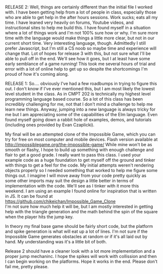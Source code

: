 RELEASE 2:
Well, things are certainly different than the initial file I worked with.  I have been getting help from a lot of people in class, especially those who are able to get help in the after hours sessions.  Work sucks; eats all my time.  I have leaned very heavily on forums, Youtube videos, and instructional sites to help me build this.  I have found myself in a situation where a lot of things work and I'm not 100% sure how or why.  I'm sure more time with the language would make things a little more clear, but not in our current short time.  Very interesting language, though.  Admittedly I still prefer Javascript, but I'm still a CS noob so maybe time and experience will change that.  Lot of hopes for release 3 with this, but not sure what I'll be able to pull off in the end.  We'll see how it goes, but I at least have some early semblance of a game running!  This took me several hours of trial and error with a lot of online help to get up so despite the shortcomings I'm proud of how it's coming along.

RELEASE 1:
So.... obviously I've had a few roadbumps in trying to figure this out.  I don't know if I've ever mentioned this, but I am most likely the lowest level student in the class.  As in CMPT 202 is technically my highest level programming language based course.  So a lot of this class has been incredibly challenging for me, not that I don't mind a challenge to help me learn new things.  Anyway, jumping into a new language is always tricky for me but I am appreciating some of the capabilities of the Elm language.  Even found myself going down a rabbit hole of examples, demos, and tutorials (including ones provided by Evan Czaplicki).

My final will be an attempted clone of the Impossible Game, which you can try for free on most computer and mobile devices.  Flash version available at http://impossiblegame.org/the-impossible-game/ 
While mine won't be as smooth or flashy, I hope to build up something with enough challenge and flair to get a good grade.  I really want to pass this class.
I used your example code as a huge foundation to get myself off the ground and tinker with things to get a feel for the code.  My initial attempts weren't rendering objects properly so I needed something that worked to help me figure some things out.  I imagine I will move away from your code pretty quickly as some other imports may suit the design a little better in terms of implementation with the code.  We'll see as I tinker with it more this weekend.
I am using an example I found online for inspiration that is written in JS.  It can be found at https://github.com/chikeichan/Impossible_Game_Clone  
I'm not sure how much help it will be, but I am mostly interested in getting help with the triangle generation and the math behind the spin of the square when the player hits the jump key.

In theory my final base game should be fairly short code, but the platform and spike generation is what will eat up a lot of lines.  I'm not sure if the Impossible Game generates obstacles at random or if it's all laid out by hand.  My understanding was it's a little bit of both.

Release 2 should have a cleaner look with a lot more implementation and a proper jump mechaninc.  I hope the spikes will work with collission and then I can begin working on the platforms.  Hope it works in the end.  Please don't fail me, pretty please.
